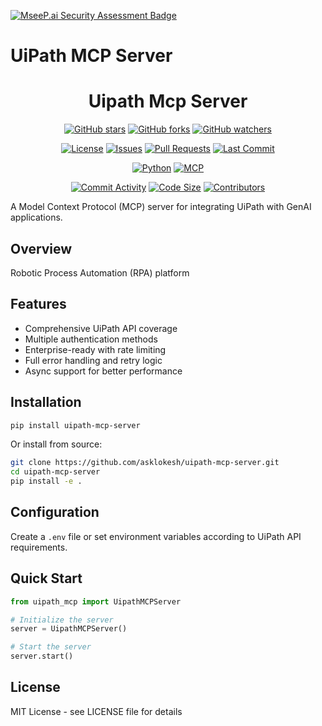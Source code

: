[![MseeP.ai Security Assessment Badge](https://mseep.net/pr/lokimcpuniverse-uipath-mcp-server-badge.png)](https://mseep.ai/app/lokimcpuniverse-uipath-mcp-server)

# UiPath MCP Server

<div align="center">

# Uipath Mcp Server

[![GitHub stars](https://img.shields.io/github/stars/LokiMCPUniverse/uipath-mcp-server?style=social)](https://github.com/LokiMCPUniverse/uipath-mcp-server/stargazers)
[![GitHub forks](https://img.shields.io/github/forks/LokiMCPUniverse/uipath-mcp-server?style=social)](https://github.com/LokiMCPUniverse/uipath-mcp-server/network)
[![GitHub watchers](https://img.shields.io/github/watchers/LokiMCPUniverse/uipath-mcp-server?style=social)](https://github.com/LokiMCPUniverse/uipath-mcp-server/watchers)

[![License](https://img.shields.io/github/license/LokiMCPUniverse/uipath-mcp-server?style=for-the-badge)](https://github.com/LokiMCPUniverse/uipath-mcp-server/blob/main/LICENSE)
[![Issues](https://img.shields.io/github/issues/LokiMCPUniverse/uipath-mcp-server?style=for-the-badge)](https://github.com/LokiMCPUniverse/uipath-mcp-server/issues)
[![Pull Requests](https://img.shields.io/github/issues-pr/LokiMCPUniverse/uipath-mcp-server?style=for-the-badge)](https://github.com/LokiMCPUniverse/uipath-mcp-server/pulls)
[![Last Commit](https://img.shields.io/github/last-commit/LokiMCPUniverse/uipath-mcp-server?style=for-the-badge)](https://github.com/LokiMCPUniverse/uipath-mcp-server/commits)

[![Python](https://img.shields.io/badge/Python-3776AB?style=for-the-badge&logo=python&logoColor=white)](https://python.org)
[![MCP](https://img.shields.io/badge/Model_Context_Protocol-DC143C?style=for-the-badge)](https://modelcontextprotocol.io)

[![Commit Activity](https://img.shields.io/github/commit-activity/m/LokiMCPUniverse/uipath-mcp-server?style=flat-square)](https://github.com/LokiMCPUniverse/uipath-mcp-server/pulse)
[![Code Size](https://img.shields.io/github/languages/code-size/LokiMCPUniverse/uipath-mcp-server?style=flat-square)](https://github.com/LokiMCPUniverse/uipath-mcp-server)
[![Contributors](https://img.shields.io/github/contributors/LokiMCPUniverse/uipath-mcp-server?style=flat-square)](https://github.com/LokiMCPUniverse/uipath-mcp-server/graphs/contributors)

</div>

A Model Context Protocol (MCP) server for integrating UiPath with GenAI applications.

## Overview

Robotic Process Automation (RPA) platform

## Features

- Comprehensive UiPath API coverage
- Multiple authentication methods
- Enterprise-ready with rate limiting
- Full error handling and retry logic
- Async support for better performance

## Installation

```bash
pip install uipath-mcp-server
```

Or install from source:

```bash
git clone https://github.com/asklokesh/uipath-mcp-server.git
cd uipath-mcp-server
pip install -e .
```

## Configuration

Create a `.env` file or set environment variables according to UiPath API requirements.

## Quick Start

```python
from uipath_mcp import UipathMCPServer

# Initialize the server
server = UipathMCPServer()

# Start the server
server.start()
```

## License

MIT License - see LICENSE file for details

